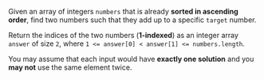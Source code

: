 Given an array of integers `numbers` that is already **sorted in ascending order**, find two numbers such that they add up to a specific `target` number.

Return the indices of the two numbers (**1-indexed**) as an integer array `answer` of size `2`, where `1 <= answer[0] < answer[1] <= numbers.length`.

You may assume that each input would have **exactly one solution** and you **may not** use the same element twice.
